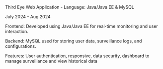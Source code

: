  Third Eye Web Application - Language: Java/Java EE & MySQL
 
 July 2024 - Aug 2024
 
 Frontend: Developed using Java/Java EE for real-time monitoring and user interaction.
 
 Backend: MySQL used for storing user data, surveillance logs, and configurations.
 
 Features: User authentication, responsive, data security, dashboard to manage surveillance and view historical data
